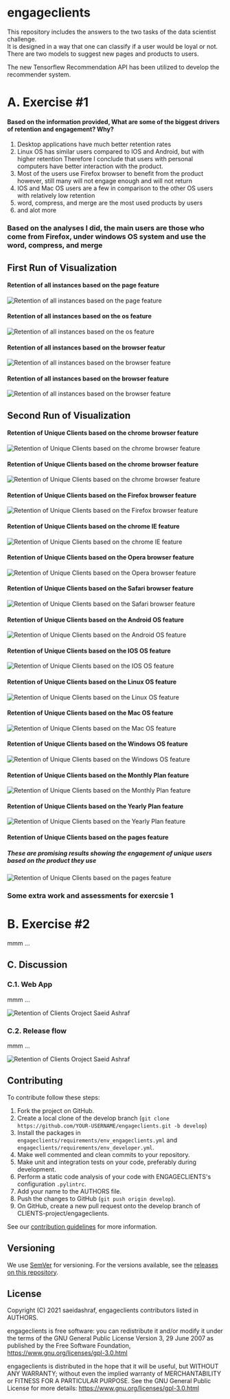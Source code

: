 # engageclients

This repository includes the answers to the two tasks of the data scientist challenge.  
It is designed in a way that one can classify if a user would be loyal or not. There are two models to suggest new pages and products to users.

The new Tensorflew Recommendation API has been utilized to develop the recommender system.

# A. Exercise #1

#### Based on the information provided, What are some of the biggest drivers of retention and engagement? Why?

1. Desktop applications have much better retention rates
2. Linux OS has similar users compared to IOS and Android, but with higher retention
Therefore I conclude that users with personal computers have better interaction with the product.
3. Most of the users use Firefox browser to benefit from the product however, still many will not engage enough and will not return
4. IOS and Mac OS users are a few in comparison to the other OS users with relatively low retention
5. word, compress, and merge are the most used products by users
6. and alot more


### Based on the analyses I did, the main users are those who come from Firefox, under windows OS system and use the word, compress, and merge

## First Run of Visualization


#### Retention of all instances based on the page feature
![Retention of all instances based on the page feature](Assets/all_instances_page_freq.png)


#### Retention of all instances based on the os feature
![Retention of all instances based on the os feature](Assets/all_instances_os_freq.png)


#### Retention of all instances based on the browser featur
![Retention of all instances based on the browser feature](Assets/all_instances_browser_freq.png)


#### Retention of all instances based on the browser feature
![Retention of all instances based on the browser feature](Assets/all_instances_all_in_one_freq.png)




## Second Run of Visualization

#### Retention of Unique Clients based on the chrome browser feature
![Retention of Unique Clients based on the chrome browser feature](Assets/Unique_id_brows_chrome_freq.png)


#### Retention of Unique Clients based on the chrome browser feature
![Retention of Unique Clients based on the chrome browser feature](Assets/Unique_id_brows_edge_freq.png)


#### Retention of Unique Clients based on the Firefox browser feature
![Retention of Unique Clients based on the Firefox browser feature](Assets/Unique_id_brows_firefox_freq.png)


#### Retention of Unique Clients based on the chrome IE feature
![Retention of Unique Clients based on the chrome IE feature](Assets/Unique_id_brows_ie_freq.png)


#### Retention of Unique Clients based on the Opera browser feature
![Retention of Unique Clients based on the Opera browser feature](Assets/Unique_id_brows_opera_freq.png)


#### Retention of Unique Clients based on the Safari browser feature
![Retention of Unique Clients based on the Safari browser feature](Assets/Unique_id_brows_safari_freq.png)


#### Retention of Unique Clients based on the Android OS feature
![Retention of Unique Clients based on the Android OS feature](Assets/Unique_id_os_android_freq.png)


#### Retention of Unique Clients based on the IOS OS feature
![Retention of Unique Clients based on the IOS OS feature](Assets/Unique_id_os_ios_freq.png)


#### Retention of Unique Clients based on the Linux OS feature
![Retention of Unique Clients based on the Linux OS feature](Assets/Unique_id_os_linux_freq.png)


#### Retention of Unique Clients based on the Mac OS feature
![Retention of Unique Clients based on the Mac OS feature](Assets/Unique_id_os_macos_freq.png)


#### Retention of Unique Clients based on the Windows OS feature
![Retention of Unique Clients based on the Windows OS feature](Assets/Unique_id_os_windows_freq.png)


#### Retention of Unique Clients based on the Monthly Plan feature
![Retention of Unique Clients based on the Monthly Plan feature](Assets/Unique_id_plan_monthly_freq.png)


#### Retention of Unique Clients based on the Yearly Plan feature
![Retention of Unique Clients based on the Yearly Plan feature](Assets/Unique_id_plan_yearly_freq.png)


#### Retention of Unique Clients based on the pages feature
##### These are promising results showing the engagement of unique users based on the product they use
![Retention of Unique Clients based on the pages feature](Assets/Unique_id_page_all_freq.png)



### Some extra work and assessments for exercsie 1





# B. Exercise #2
mmm ...



## C. Discussion

### C.1. Web App
mmm ...

![Retention of Clients Oroject Saeid Ashraf](Assets/web_app.PNG)

### C.2. Release flow
mmm ...

![Retention of Clients Oroject Saeid Ashraf](Assets/release_flow.PNG)



## Contributing

To contribute follow these steps:

1. Fork the project on GitHub.
2. Create a local clone of the develop branch (`git clone https://github.com/YOUR-USERNAME/engageclients.git -b develop`)
3. Install the packages in `engageclients/requirements/env_engageclients.yml` and `engageclients/requirements/env_developer.yml`.
4. Make well commented and clean commits to your repository.
5. Make unit and integration tests on your code, preferably during development.
6. Perform a static code analysis of your code with ENGAGECLIENTS's configuration `.pylintrc`.
7. Add your name to the AUTHORS file.
8. Push the changes to GitHub (`git push origin develop`).
9. On GitHub, create a new pull request onto the develop branch of CLIENTS-project/engageclients.

See our [contribution guidelines](http://www.saeidashraf.com/) for more information.

## Versioning

We use [SemVer](http://semver.org/) for versioning. For the versions available, see the [releases on this repository](https://github.com/saeedashraf/engageclients).

## License

Copyright (C) 2021 saeidashraf, engageclients contributors listed in AUTHORS.

engageclients is free software: you can redistribute it and/or modify it under the terms of the GNU General Public License Version 3, 29 June 2007 as published by the Free Software Foundation, https://www.gnu.org/licenses/gpl-3.0.html

engageclients is distributed in the hope that it will be useful, but WITHOUT ANY WARRANTY; without even the implied warranty of MERCHANTABILITY or FITNESS FOR A PARTICULAR PURPOSE. See the GNU General Public License for more details: https://www.gnu.org/licenses/gpl-3.0.html

